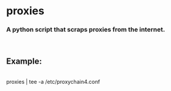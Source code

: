 # proxies

<h3>A python script that scraps proxies from the internet.</h3>

<br/>
<h2>Example: </h2>
<br/>
proxies | tee -a /etc/proxychain4.conf
